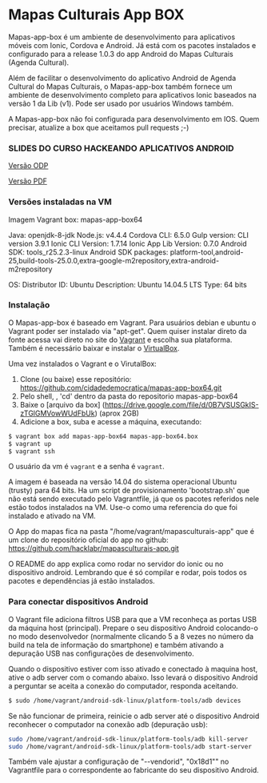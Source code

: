 
Mapas Culturais App BOX
=============================

Mapas-app-box é um ambiente de desenvolvimento para aplicativos móveis com Ionic, Cordova e Android. Já está com os pacotes instalados e configurado para a release 1.0.3 do app Android do Mapas Culturais (Agenda Cultural).

Além de facilitar o desenvolvimento do aplicativo Android de Agenda Cultural do Mapas Culturais, o Mapas-app-box também fornece um ambiente de desenvolvimento completo para aplicativos Ionic baseados na versão 1 da Lib (v1). Pode ser usado por usuários Windows também.

A Mapas-app-box não foi configurada para desenvolvimento em IOS. Quem precisar, atualize a box que aceitamos pull requests ;-)

### SLIDES DO CURSO HACKEANDO APLICATIVOS ANDROID

[Versão ODP](https://github.com/cidadedemocratica/mapas-app-box64/blob/9c7b4c180223b27c094bfd5024a1a6d68342ecbd/slides/%5BLabs%20Livres%5D%20%5BAula%201%20e%202%5D%20Curso-%20como%20hackear%20e%20modificar%20aplicativos%20livres%20de%20celular%20android.odp?raw=true)

[Versão PDF](https://github.com/cidadedemocratica/mapas-app-box64/raw/master/slides/%5BLabs%20Livres%5D%20%5BAula%201%20e%202%5D%20Curso-%20como%20hackear%20e%20modificar%20aplicativos%20livres%20de%20celular%20android.pdf)


### Versões instaladas na VM

Imagem Vagrant box: mapas-app-box64

Java: openjdk-8-jdk
Node.js: v4.4.4
Cordova CLI: 6.5.0
Gulp version: CLI version 3.9.1
Ionic CLI Version: 1.7.14
Ionic App Lib Version: 0.7.0
Android SDK: tools_r25.2.3-linux
Android SDK packages: platform-tool,android-25,build-tools-25.0.0,extra-google-m2repository,extra-android-m2repository

OS: Distributor ID: Ubuntu 
Description: Ubuntu 14.04.5 LTS 
Type: 64 bits


### Instalação

O Mapas-app-box é baseado em Vagrant. Para usuários debian e ubuntu o Vagrant poder ser instalado via "apt-get". Quem quiser instalar direto da fonte acessa vai direto no site do [Vagrant](https://www.vagrantup.com/downloads.html) e escolha sua plataforma. Também é necessário baixar e instalar o [VirtualBox](http://virtualbox.org/).

Uma vez instalados o Vagrant e o VirutalBox:
1) Clone (ou baixe) esse repositório: https://github.com/cidadedemocratica/mapas-app-box64.git
2) Pelo shell, , 'cd' dentro da pasta do repositorio mapas-app-box64
3) Baixe o [arquivo da box] (https://drive.google.com/file/d/0B7VSUSGkIS-zTGlGMVowWUdFbUk) (aprox 2GB)
4) Adicione a box, suba e acesse a máquina, executando:

```bash
$ vagrant box add mapas-app-box64 mapas-app-box64.box
$ vagrant up
$ vagrant ssh
```

O usuário da vm é `vagrant` e a senha é `vagrant`. 

A imagem é baseada na versão 14.04 do sistema operacional Ubuntu (trusty) para 64 bits. Ha um script de provisionamento 'bootstrap.sh' que não está sendo executado pelo Vagrantfile, já que os pacotes referidos nele estão todos instalados na VM. Use-o como uma referencia do que foi instalado e ativado na VM.

O App do mapas fica na pasta "/home/vagrant/mapasculturais-app" que é um clone do repositório oficial do app no github: https://github.com/hacklabr/mapasculturais-app.git

O README do app explica como rodar no servidor do ionic ou no dispositivo android. Lembrando que é só compilar e rodar, pois todos os pacotes e dependências já estão instalados.


### Para conectar dispositivos Android

O Vagrant file adiciona filtros USB para que a VM reconheça as portas USB da máquina host (principal). Prepare o seu dispositivo Android colocando-o no modo desenvolvedor (normalmente clicando 5 a 8 vezes no número da build na tela de informação do smartphone) e também ativando a depuração USB nas configurações de desenvolvimento.

Quando o dispositivo estiver com isso ativado e conectado à maquina host, ative o adb server com o comando abaixo. Isso levará o dispositivo Android a perguntar se aceita a conexão do computador, responda aceitando.

```bash
$ sudo /home/vagrant/android-sdk-linux/platform-tools/adb devices
```

Se não funcionar de primeira, reinicie o adb server até o dispositivo Android reconhecer o computador na conexão adb (depuração usb):

```bash
sudo /home/vagrant/android-sdk-linux/platform-tools/adb kill-server
sudo /home/vagrant/android-sdk-linux/platform-tools/adb start-server
```

Também vale ajustar a configuração de "--vendorid", "0x18d1"" no Vagrantfile para o correspondente ao fabricante do seu dispositivo Android.
